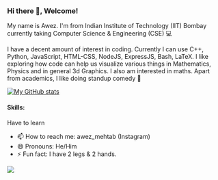 ### Hi there 👋, Welcome!

My name is Awez. I'm from Indian Institute of Technology (IIT) Bombay currently taking Computer Science & Engineering (CSE) 💻

<!--
**awezmehtab/awezmehtab** is a ✨ _special_ ✨ repository because its `README.md` (this file) appears on your GitHub profile.

Here are some ideas to get you started:

- 🔭 I’m currently working on ...
- 🌱 I’m currently learning ...
- 👯 I’m looking to collaborate on ...
- 🤔 I’m looking for help with ...
- 💬 Ask me about ...
- 📫 How to reach me: ...
- 😄 Pronouns: ...
- ⚡ Fun fact: ...
-->

I have a decent amount of interest in coding. Currently I can use C++, Python, JavaScript, HTML-CSS, NodeJS, ExpressJS, Bash, LaTeX. I like exploring how code can help us visualize various things in Mathematics, Physics and in general 3d Graphics. I also am interested in maths. Apart from academics, I like doing standup comedy 🎤

[![My GitHub stats](https://github-readme-stats.vercel.app/api?username=awezmehtab)](https://github.com/awezmehtab/github-readme-stats&theme=dark)

#### Skills:
Have to learn

- 📫 How to reach me: awez_mehtab (Instagram)
- 😄 Pronouns: He/Him
- ⚡ Fun fact: I have 2 legs & 2 hands. 

![](https://komarev.com/ghpvc/?username=awezmehtab&color=ff69b4)
